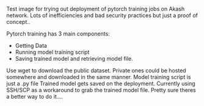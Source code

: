Test image for trying out deployment of pytorch training jobs on Akash network.
Lots of inefficiencies and bad security practices but just a proof of concept..

Pytorch training has 3 main components:
- Getting Data
- Running model training script
- Saving trained model and retrieving model file.

Use wget to download the public dataset. Private ones could be hosted somewhere and downloaded in the same manner.
Model training script is just a .py file
Trained model gets saved on the deployment. Currently using SSH/SCP as a workaround to grab the trained model file. Pretty sure theres a better way to do it....

